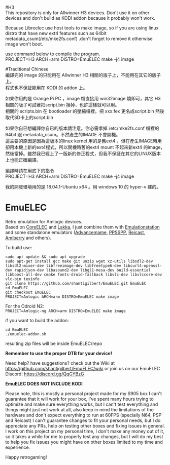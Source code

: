 #H3<br>
This repository is only for Allwinner H3 devices. Don't use it on other devices and don't build as KODI addon because it probably won't work.

Because Libreelec use host tools to make image, so if you are using linux distro that have new ext4 features such as 64bit metadata_csum(/etc/mke2fs.conf) .don't forget to remove it otherwise image won't boot.

use command below to compile the program.<br>
PROJECT=H3 ARCH=arm DISTRO=EmuELEC make -j4 image

#Traditional Chinese<br>
編譯完的 image 的只能用在 Allwinner H3 相關的版子上，不能用在其它的版子上。<br>
程式也不保証能用在 KODI 的 addon 上。<br>

如果你用的是 Orange Pi PC ，image 檔直接用 win32image 燒即可，其它 H3 相關的版子可試著把script.bin 換掉，也許這樣就可以用。<br>
相關的 scripts.bin 在 bootloader 的壓縮檔裡。把 xxx.fex 更名成script.bin 然後取代SD卡上的script.bin<br>

如果你自已想編譯你自已的版本請注意。你必需拿掉 /etc/mke2fs.conf 檔裡的 64bit 跟 metadata_csum。不然產生的IMAGE 不會開機。<br>
這主要的原因是因為這版本的linux kernel 用的是舊ext4 ，但在產生IMAGE時用卻用本機上新的ext4程式，所以開機時舊的ext4 mount 不起來新ext4 的image，然後當掉。雖然我已經上了一版新的修正程式，但我不保証在其它的LINUX版本上也能正確編譯。

編譯時請在用底下的指令<br>
PROJECT=H3 ARCH=arm DISTRO=EmuELEC make -j4 image<br>

我的開發環境用的是 18.04.1-Ubuntu x64 。用 windows 10 的 hyper-v 建的。<br>

# EmuELEC  
Retro emulation for Amlogic devices.  
Based on  [CoreELEC](https://github.com/CoreELEC/CoreELEC) and [Lakka](https://github.com/libretro/Lakka-LibreELEC), I just combine them with [Emulationstation](https://github.com/RetroPie/EmulationStation) and some standalone emulators ([Advancemame](https://github.com/amadvance/advancemame), [PPSSPP](https://github.com/hrydgard/ppsspp), [Reicast](https://github.com/reicast/reicast-emulator), [Amiberry](https://github.com/midwan/amiberry) and others). 

To build use:  

```
sudo apt update && sudo apt upgrade
sudo apt-get install gcc make git unzip wget xz-utils libsdl2-dev libsdl2-mixer-dev libfreeimage-dev libfreetype6-dev libcurl4-openssl-dev rapidjson-dev libasound2-dev libgl1-mesa-dev build-essential libboost-all-dev cmake fonts-droid-fallback libvlc-dev libvlccore-dev vlc-bin texinfo
git clone https://github.com/shantigilbert/EmuELEC.git EmuELEC    
cd EmuELEC  
git checkout EmuELEC  
PROJECT=Amlogic ARCH=arm DISTRO=EmuELEC make image   
```
For the Odroid N2:   
`PROJECT=Amlogic-ng ARCH=arm DISTRO=EmuELEC make image`

if you want to build the addon: 
```
cd EmuELEC
./emuelec-addon.sh
```
resulting zip files will be inside EmuELEC/repo

**Remember to use the proper DTB for your device!**

Need help? have suggestions? check out the Wiki at https://github.com/shantigilbert/EmuELEC/wiki or join us on our EmuELEC Discord: https://discord.gg/QqGYBzG

**EmuELEC DOES NOT INCLUDE KODI**

Please note, this is mostly a personal project made for my S905 box I can't guarantee that it will work for your box, I've spent many hours trying to optimize and make sure everything works, but I can't test everything and things might just not work at all, also keep in mind the limitations of the hardware and don't expect everything to run at 60FPS (specially N64, PSP and Reicast) I can't guarantee changes to fit your personal needs, but I do appreciate any PRs, help on testing other boxes and fixing issues in general.  
I work on this project on my personal time, I don't make any money out of it, so it takes a while for me to properly test any changes, but I will do my best to help you fix issues you might have on other boxes limited to my time and experience. 

Happy retrogaming! 

